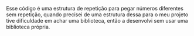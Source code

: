 Esse código é uma estrutura de repetição para pegar números diferentes sem repetição,
quando precisei de uma estrutura dessa para o meu projeto tive dificuldade em achar 
uma biblioteca, então a desenvolvi sem usar uma biblioteca própria.

